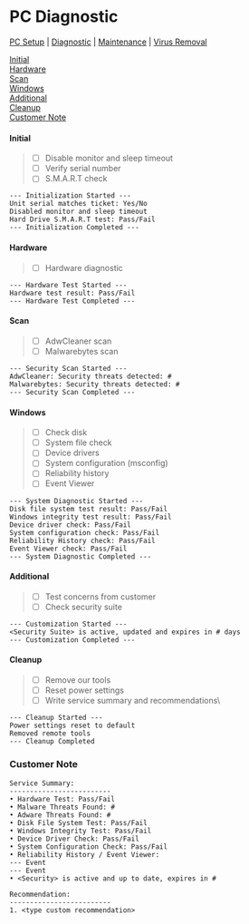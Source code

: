 # PC Diagnostic

[PC Setup](https://github.com/justinchapdelaine/IT-Resources/blob/master/Documentation/Checklist/PC-Setup.md#pc-setup) | 
[Diagnostic](https://github.com/justinchapdelaine/IT-Resources/blob/master/Documentation/Checklist/PC-Diagnostic.md#pc-diagnostic) | 
[Maintenance](https://github.com/justinchapdelaine/IT-Resources/blob/master/Documentation/Checklist/PC-Maintenance.md#maintenance) | 
[Virus Removal](https://github.com/justinchapdelaine/IT-Resources/blob/master/Documentation/Checklist/PC-Virus-Removal.md#virus-removal) 

[Initial](#initial) <br>
[Hardware](#hardware) <br>
[Scan](#scan) <br>
[Windows](#windows) <br>
[Additional](#additional) <br>
[Cleanup](#cleanup)<br>
[Customer Note](#customer-note) <br>

#### Initial
> - [ ] Disable monitor and sleep timeout
> - [ ] Verify serial number 
> - [ ] S.M.A.R.T check

```
--- Initialization Started ---
Unit serial matches ticket: Yes/No
Disabled monitor and sleep timeout
Hard Drive S.M.A.R.T test: Pass/Fail 
--- Initialization Completed ---
```

#### Hardware
> - [ ] Hardware diagnostic

```
--- Hardware Test Started ---
Hardware test result: Pass/Fail
--- Hardware Test Completed ---
```

#### Scan
> - [ ] AdwCleaner scan
> - [ ] Malwarebytes scan

```
--- Security Scan Started ---
AdwCleaner: Security threats detected: #
Malwarebytes: Security threats detected: #
--- Security Scan Completed ---
```

#### Windows
> - [ ] Check disk
> - [ ] System file check
> - [ ] Device drivers
> - [ ] System configuration (msconfig)
> - [ ] Reliability history
> - [ ] Event Viewer

```
--- System Diagnostic Started ---
Disk file system test result: Pass/Fail
Windows integrity test result: Pass/Fail
Device driver check: Pass/Fail
System configuration check: Pass/Fail
Reliability History check: Pass/Fail
Event Viewer check: Pass/Fail
--- System Diagnostic Completed ---
```

#### Additional
> - [ ] Test concerns from customer
> - [ ] Check security suite

```
--- Customization Started ---
<Security Suite> is active, updated and expires in # days
--- Customization Completed ---
```

#### Cleanup
> - [ ] Remove our tools
> - [ ] Reset power settings
> - [ ] Write service summary and recommendations\

```
--- Cleanup Started ---
Power settings reset to default
Removed remote tools
--- Cleanup Completed
```

### Customer Note
```
Service Summary:
-------------------------
• Hardware Test: Pass/Fail
• Malware Threats Found: #
• Adware Threats Found: #
• Disk File System Test: Pass/Fail
• Windows Integrity Test: Pass/Fail
• Device Driver Check: Pass/Fail
• System Configuration Check: Pass/Fail
• Reliability History / Event Viewer: 
--- Event
--- Event
• <Security> is active and up to date, expires in #

Recommendation:
-------------------------
1. <type custom recommendation>
```
